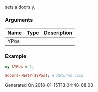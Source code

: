 sets a doors y.
### Arguments
**Name**|**Type**|**Description**
:---|:---|:---
YPos||

### Example

```perl
my $YPos = 1;

$doors->SetY($YPos); # Returns void
```


Generated On 2018-01-15T13:04:48-08:00